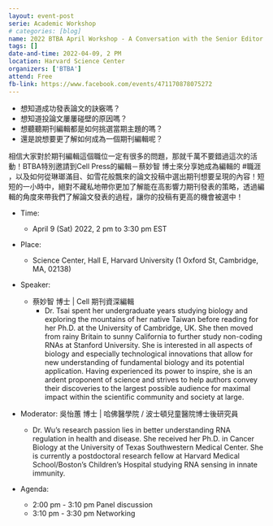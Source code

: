 ```yaml
---
layout: event-post
serie: Academic Workshop
# categories: [blog]
name: 2022 BTBA April Workshop - A Conversation with the Senior Editor of Cell
tags: []
date-and-time: 2022-04-09, 2 PM
location: Harvard Science Center
organizers: ['BTBA']
attend: Free
fb-link: https://www.facebook.com/events/471170878075272
---
```


- 想知道成功發表論文的訣竅嗎？
- 想知道投論文屢屢碰壁的原因嗎？
- 想聽聽期刊編輯都是如何挑選當期主題的嗎？
- 還是說想要更了解如何成為一個期刊編輯呢？

相信大家對於期刊編輯這個職位一定有很多的問題，那就千萬不要錯過這次的活動！BTBA特別邀請到Cell Press的編輯－蔡妙智 博士來分享她成為編輯的 #職涯 ，以及如何從琳瑯滿目、如雪花般飄來的論文投稿中選出期刊想要呈現的內容！短短的一小時中，絕對不藏私地帶你更加了解能在高影響力期刊發表的策略，透過編輯的角度來帶我們了解論文發表的過程，讓你的投稿有更高的機會被選中！


- Time:
    - April 9 (Sat) 2022, 2 pm to 3:30 pm EST

- Place:
    - Science Center, Hall E, Harvard University (1 Oxford St, Cambridge, MA, 02138)
- Speaker:
    - 蔡妙智 博士 | Cell 期刊資深編輯
        - Dr. Tsai spent her undergraduate years studying biology and exploring the mountains of her native Taiwan before reading for her Ph.D. at the University of Cambridge, UK. She then moved from rainy Britain to sunny California to further study non-coding RNAs at Stanford University. She is interested in all aspects of biology and especially technological innovations that allow for new understanding of fundamental biology and its potential application. Having experienced its power to inspire, she is an ardent proponent of science and strives to help authors convey their discoveries to the largest possible audience for maximal impact within the scientific community and society at large.
- Moderator: 吳怡蕙 博士 | 哈佛醫學院 / 波士頓兒童醫院博士後研究員
    - Dr. Wu’s research passion lies in better understanding RNA regulation in health and disease. She received her Ph.D. in Cancer Biology at the University of Texas Southwestern Medical Center. She is currently a postdoctoral research fellow at Harvard Medical School/Boston’s Children’s Hospital studying RNA sensing in innate immunity.

- Agenda:
    - 2:00 pm - 3:10 pm Panel discussion
    - 3:10 pm - 3:30 pm Networking
